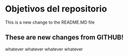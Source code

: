 # Objetivos del repositorio

This is a new change to the README.MD file


## These are new changes from GITHUB!
whatever  whatever whatever whatever
